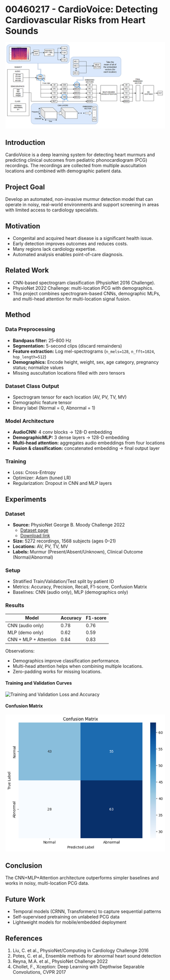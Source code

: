 # 00460217 - CardioVoice: Detecting Cardiovascular Risks from Heart Sounds

![CardioVoice Diagram](Figures/cardiovoice_diagram.png)

## Introduction
CardioVoice is a deep learning system for detecting heart murmurs and predicting clinical outcomes from pediatric phonocardiogram (PCG) recordings. The recordings are collected from multiple auscultation locations and combined with demographic patient data.

## Project Goal
Develop an automated, non-invasive murmur detection model that can operate in noisy, real-world environments and support screening in areas with limited access to cardiology specialists.

## Motivation
- Congenital and acquired heart disease is a significant health issue.
- Early detection improves outcomes and reduces costs.
- Many regions lack cardiology expertise.
- Automated analysis enables point-of-care diagnosis.

## Related Work
- CNN-based spectrogram classification (PhysioNet 2016 Challenge).
- PhysioNet 2022 Challenge: multi-location PCG with demographics.
- This project combines spectrogram-based CNNs, demographic MLPs, and multi-head attention for multi-location signal fusion.

## Method

### Data Preprocessing
- **Bandpass filter:** 25–800 Hz
- **Segmentation:** 5-second clips (discard remainders)
- **Feature extraction:** Log mel-spectrograms (`n_mels=128`, `n_fft=1024`, `hop_length=512`)
- **Demographics:** Encode height, weight, sex, age category, pregnancy status; normalize values
- Missing auscultation locations filled with zero tensors

### Dataset Class Output
- Spectrogram tensor for each location (AV, PV, TV, MV)
- Demographic feature tensor
- Binary label (Normal = 0, Abnormal = 1)

### Model Architecture
- **AudioCNN:** 4 conv blocks → 128-D embedding
- **DemographicMLP:** 3 dense layers → 128-D embedding
- **Multi-head attention:** aggregates audio embeddings from four locations
- **Fusion & classification:** concatenated embedding → final output layer

### Training
- Loss: Cross-Entropy
- Optimizer: Adam (tuned LR)
- Regularization: Dropout in CNN and MLP layers

## Experiments

### Dataset
- **Source:** PhysioNet George B. Moody Challenge 2022  
  - [Dataset page](https://physionet.org/content/circor-heart-sound/1.0.3/)  
  - [Download link](https://physionet.org/content/circor-heart-sound/get-zip/1.0.3/)  
- **Size:** 5272 recordings, 1568 subjects (ages 0–21)
- **Locations:** AV, PV, TV, MV
- **Labels:** Murmur (Present/Absent/Unknown), Clinical Outcome (Normal/Abnormal)

### Setup
- Stratified Train/Validation/Test split by patient ID
- Metrics: Accuracy, Precision, Recall, F1-score, Confusion Matrix
- Baselines: CNN (audio only), MLP (demographics only)

### Results

| Model                   | Accuracy | F1-score |
|-------------------------|----------|----------|
| CNN (audio only)        | 0.78     | 0.76     |
| MLP (demo only)         | 0.62     | 0.59     |
| CNN + MLP + Attention   | 0.84     | 0.83     |

Observations:
- Demographics improve classification performance.
- Multi-head attention helps when combining multiple locations.
- Zero-padding works for missing locations.

#### Training and Validation Curves
![Training and Validation Loss and Accuracy](Figures/images/output.png)

#### Confusion Matrix
![Confusion Matrix](Figures/output_confusion.png)

## Conclusion
The CNN+MLP+Attention architecture outperforms simpler baselines and works in noisy, multi-location PCG data.

## Future Work
- Temporal models (CRNN, Transformers) to capture sequential patterns
- Self-supervised pretraining on unlabeled PCG data
- Lightweight models for mobile/embedded deployment

## References
1. Liu, C. et al., PhysioNet/Computing in Cardiology Challenge 2016
2. Potes, C. et al., Ensemble methods for abnormal heart sound detection
3. Reyna, M.A. et al., PhysioNet Challenge 2022
4. Chollet, F., Xception: Deep Learning with Depthwise Separable Convolutions, CVPR 2017
